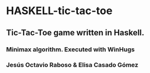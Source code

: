 # HASKELL-tic-tac-toe
## Tic-Tac-Toe game written in Haskell.
### Minimax algorithm. Executed with WinHugs


### Jesús Octavio Raboso & Elisa Casado Gómez
